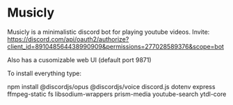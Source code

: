 # Musicly
Musicly is a minimalistic discord bot for playing youtube videos.
Invite: https://discord.com/api/oauth2/authorize?client_id=891048564438990909&permissions=277028589376&scope=bot

Also has a cusomizable web UI (default port 9871)

To install everything type:

npm install @discordjs/opus @discordjs/voice discord.js dotenv express ffmpeg-static fs libsodium-wrappers prism-media youtube-search ytdl-core
